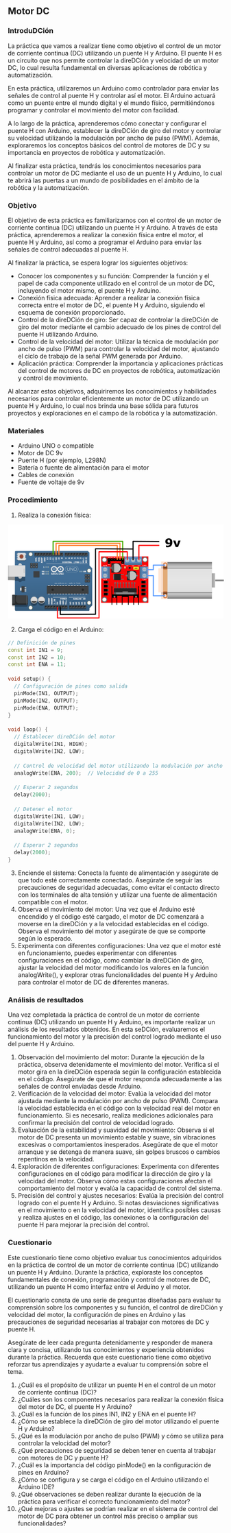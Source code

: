 ## Motor DC
### IntroduDCión

La práctica que vamos a realizar tiene como objetivo el control de un motor de corriente continua (DC) utilizando un puente H y Arduino. El puente H es un circuito que nos permite controlar la direDCión y velocidad de un motor DC, lo cual resulta fundamental en diversas aplicaciones de robótica y automatización.

En esta práctica, utilizaremos un Arduino como controlador para enviar las señales de control al puente H y controlar así el motor. El Arduino actuará como un puente entre el mundo digital y el mundo físico, permitiéndonos programar y controlar el movimiento del motor con facilidad.

A lo largo de la práctica, aprenderemos cómo conectar y configurar el puente H con Arduino, establecer la direDCión de giro del motor y controlar su velocidad utilizando la modulación por ancho de pulso (PWM). Además, exploraremos los conceptos básicos del control de motores de DC y su importancia en proyectos de robótica y automatización.

Al finalizar esta práctica, tendrás los conocimientos necesarios para controlar un motor de DC mediante el uso de un puente H y Arduino, lo cual te abrirá las puertas a un mundo de posibilidades en el ámbito de la robótica y la automatización.

### Objetivo 

El objetivo de esta práctica es familiarizarnos con el control de un motor de corriente continua (DC) utilizando un puente H y Arduino. A través de esta práctica, aprenderemos a realizar la conexión física entre el motor, el puente H y Arduino, así como a programar el Arduino para enviar las señales de control adecuadas al puente H.

Al finalizar la práctica, se espera lograr los siguientes objetivos:

- Conocer los componentes y su función: Comprender la función y el papel de cada componente utilizado en el control de un motor de DC, incluyendo el motor mismo, el puente H y Arduino.
- Conexión física adecuada: Aprender a realizar la conexión física correcta entre el motor de DC, el puente H y Arduino, siguiendo el esquema de conexión proporcionado.
- Control de la direDCión de giro: Ser capaz de controlar la direDCión de giro del motor mediante el cambio adecuado de los pines de control del puente H utilizando Arduino.
- Control de la velocidad del motor: Utilizar la técnica de modulación por ancho de pulso (PWM) para controlar la velocidad del motor, ajustando el ciclo de trabajo de la señal PWM generada por Arduino.
- Aplicación práctica: Comprender la importancia y aplicaciones prácticas del control de motores de DC en proyectos de robótica, automatización y control de movimiento.

Al alcanzar estos objetivos, adquiriremos los conocimientos y habilidades necesarios para controlar eficientemente un motor de DC utilizando un puente H y Arduino, lo cual nos brinda una base sólida para futuros proyectos y exploraciones en el campo de la robótica y la automatización.

### Materiales

- Arduino UNO o compatible
- Motor de DC 9v
- Puente H (por ejemplo, L298N)
- Batería o fuente de alimentación para el motor
- Cables de conexión
- Fuente de voltaje de 9v

### Procedimiento 


1. Realiza la conexión física:

![Diagrama de conexion](./Images/P2.png)

2. Carga el código en el Arduino:

```cpp
// Definición de pines
const int IN1 = 9;
const int IN2 = 10;
const int ENA = 11;

void setup() {
  // Configuración de pines como salida
  pinMode(IN1, OUTPUT);
  pinMode(IN2, OUTPUT);
  pinMode(ENA, OUTPUT);
}

void loop() {
  // Establecer direDCión del motor
  digitalWrite(IN1, HIGH);
  digitalWrite(IN2, LOW);
  
  // Control de velocidad del motor utilizando la modulación por ancho de pulso (PWM)
  analogWrite(ENA, 200);  // Velocidad de 0 a 255
  
  // Esperar 2 segundos
  delay(2000);
  
  // Detener el motor
  digitalWrite(IN1, LOW);
  digitalWrite(IN2, LOW);
  analogWrite(ENA, 0);
  
  // Esperar 2 segundos
  delay(2000);
}
```

3. Enciende el sistema: Conecta la fuente de alimentación y asegúrate de que todo esté correctamente conectado. Asegúrate de seguir las precauciones de seguridad adecuadas, como evitar el contacto directo con los terminales de alta tensión y utilizar una fuente de alimentación compatible con el motor.
4. Observa el movimiento del motor: Una vez que el Arduino esté encendido y el código esté cargado, el motor de DC comenzará a moverse en la direDCión y a la velocidad establecidas en el código. Observa el movimiento del motor y asegúrate de que se comporte según lo esperado.
5. Experimenta con diferentes configuraciones: Una vez que el motor esté en funcionamiento, puedes experimentar con diferentes configuraciones en el código, como cambiar la direDCión de giro, ajustar la velocidad del motor modificando los valores en la función analogWrite(), y explorar otras funcionalidades del puente H y Arduino para controlar el motor de DC de diferentes maneras.

### Análisis de resultados

Una vez completada la práctica de control de un motor de corriente continua (DC) utilizando un puente H y Arduino, es importante realizar un análisis de los resultados obtenidos. En esta seDCión, evaluaremos el funcionamiento del motor y la precisión del control logrado mediante el uso del puente H y Arduino.

1. Observación del movimiento del motor: Durante la ejecución de la práctica, observa detenidamente el movimiento del motor. Verifica si el motor gira en la direDCión esperada según la configuración establecida en el código. Asegúrate de que el motor responda adecuadamente a las señales de control enviadas desde Arduino.
2. Verificación de la velocidad del motor: Evalúa la velocidad del motor ajustada mediante la modulación por ancho de pulso (PWM). Compara la velocidad establecida en el código con la velocidad real del motor en funcionamiento. Si es necesario, realiza mediciones adicionales para confirmar la precisión del control de velocidad logrado.
3. Evaluación de la estabilidad y suavidad del movimiento: Observa si el motor de DC presenta un movimiento estable y suave, sin vibraciones excesivas o comportamientos inesperados. Asegúrate de que el motor arranque y se detenga de manera suave, sin golpes bruscos o cambios repentinos en la velocidad.
4. Exploración de diferentes configuraciones: Experimenta con diferentes configuraciones en el código para modificar la dirección de giro y la velocidad del motor. Observa cómo estas configuraciones afectan el comportamiento del motor y evalúa la capacidad de control del sistema.
5. Precisión del control y ajustes necesarios: Evalúa la precisión del control logrado con el puente H y Arduino. Si notas desviaciones significativas en el movimiento o en la velocidad del motor, identifica posibles causas y realiza ajustes en el código, las conexiones o la configuración del puente H para mejorar la precisión del control.

### Cuestionario

Este cuestionario tiene como objetivo evaluar tus conocimientos adquiridos en la práctica de control de un motor de corriente continua (DC) utilizando un puente H y Arduino. Durante la práctica, exploraste los conceptos fundamentales de conexión, programación y control de motores de DC, utilizando un puente H como interfaz entre el Arduino y el motor.

El cuestionario consta de una serie de preguntas diseñadas para evaluar tu comprensión sobre los componentes y su función, el control de direDCión y velocidad del motor, la configuración de pines en Arduino y las precauciones de seguridad necesarias al trabajar con motores de DC y puente H.

Asegúrate de leer cada pregunta detenidamente y responder de manera clara y concisa, utilizando tus conocimientos y experiencia obtenidos durante la práctica. Recuerda que este cuestionario tiene como objetivo reforzar tus aprendizajes y ayudarte a evaluar tu comprensión sobre el tema.

1. ¿Cuál es el propósito de utilizar un puente H en el control de un motor de corriente continua (DC)?
2. ¿Cuáles son los componentes necesarios para realizar la conexión física del motor de DC, el puente H y Arduino?
3. ¿Cuál es la función de los pines IN1, IN2 y ENA en el puente H?
4. ¿Cómo se establece la direDCión de giro del motor utilizando el puente H y Arduino?
5. ¿Qué es la modulación por ancho de pulso (PWM) y cómo se utiliza para controlar la velocidad del motor?
6. ¿Qué precauciones de seguridad se deben tener en cuenta al trabajar con motores de DC y puente H?
7. ¿Cuál es la importancia del código pinMode() en la configuración de pines en Arduino?
8. ¿Cómo se configura y se carga el código en el Arduino utilizando el Arduino IDE?
9. ¿Qué observaciones se deben realizar durante la ejecución de la práctica para verificar el correcto funcionamiento del motor?
10. ¿Qué mejoras o ajustes se podrían realizar en el sistema de control del motor de DC para obtener un control más preciso o ampliar sus funcionalidades?